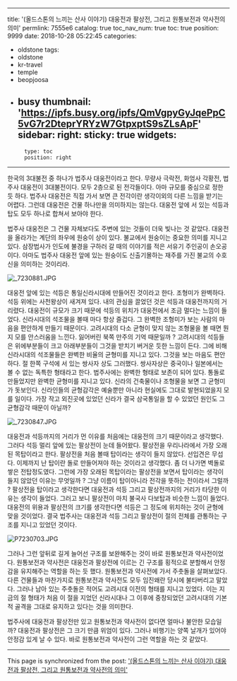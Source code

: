 
---
title: '(올드스톤의 느끼는 산사 이야기) 대웅전과 팔상전, 그리고 원통보전과 약사전의 의미'
permlink: 7555e6
catalog: true
toc_nav_num: true
toc: true
position: 9999
date: 2018-10-28 05:22:45
categories:
- oldstone
tags:
- oldstone
- kr-travel
- temple
- beopjoosa
- busy
thumbnail: 'https://ipfs.busy.org/ipfs/QmVgpyGyJqePpC5vG7r2DteprYRYzW7GtpxptS9sZLsApF'
sidebar:
    right:
        sticky: true
widgets:
    -
        type: toc
        position: right
---



한국의 3대불전 중 하나가 법주사 대웅전이라고 한다. 무량사 극락전, 화엄사 각황전, 법주사 대웅전이 3대불전이다. 모두 2층으로 된 전각들이다. 아마 규모를 중심으로 정한 듯 하다. 법주사 대웅전은 직접 가서 보면 큰 전각이란 생각이외의 다른 느낌을 받기는 어렵다. 그런데 대웅전은 건물 하나만을 의미하지는 않는다. 대웅전 앞에 서 있는 석등과 탑도 모두 하나로 합쳐서 보아야 한다. 

법주사 대웅전은 그 건물 자체보다도 주변에 있는 것들이 더욱 빛나는 것 같았다. 대웅전을 올라가는 계단의 좌우에 원숭이 상이 있다. 불교에서 원숭이는 중요한 의미를 지니고 있다. 삼장법사가 인도에 불경을 구하러 갈 때의 이야기를 적은 서유기 주인공이 손오공이다. 아마도 법주사 대웅전 앞에 있는 원숭이도 신출기몰하는 재주를 가진 불교의 수호신을 의미하는 것이리라. 

![_7230881.JPG](https://ipfs.busy.org/ipfs/QmVgpyGyJqePpC5vG7r2DteprYRYzW7GtpxptS9sZLsApF)


대웅전 앞에 있는 석등은 통일신라시대에 만들어진 것이라고 한다. 조형미가 완벽하다. 석등 위에는 사천왕상이 새겨져 있다. 내의 관심을 끌었던 것은 석등과 대웅전까지의 거리렸다. 대웅전이 규모가 크기 때문에 석등의 위치가 대웅전에서 조금 멀다는 느낌이 들었다. 신라시대의 석조물을 볼때 마다 항상 즐겁다. 그 완벽한 조형미가 보는 사람의 마음을 편안하게 만들기 때문이다. 고려시대의 다소 균형이 맞지 않는 조형물을 볼 때면 뭔지 모를 안스러움을 느낀다. 잃어버린 북쪽 만주의 기억 때문일까 ? 고려시대의 석등들은 위에부분들이 크고 아래부분들이 그것을 받치기 버거운 듯한 느낌이 든다. 그에 비해 신라시대의 석조물들은 완벽한 비율의 균형미를 지니고 있다. 그것을 보는 마음도 편안하다. 절 한쪽 구석에 서 있는 쌍사자 상도 그러했다. 쌍사자상은 중국이나 일본에서는 볼 수 없는 독특한 형태라고 한다. 법주사에는 완벽한 형태로 보존이 되어 있다. 통돌로 만들었지만 완벽한 균형미를 지니고 있다. 신라의 건축물이나 조형물을 보면 그 균형미가 돗보인다. 신라인들의 균형감각은 예술뿐만 아니라 현실에도 그대로 발현되었을지 모를 일이다. 가장 작고 외진곳에 있었던 신라가 결국 삼국통일을 할 수 있었던 원인도 그 균형감각 때문이 아닐까? 

![_7230847.JPG](https://ipfs.busy.org/ipfs/QmdSxfnP95Uzn5xj54ooLH6zr4pbiXvc2h6f4xSTwEu5ZS)

대웅전과 석등까지의 거리가 먼 이유를 처음에는 대웅전의 크기 때문이라고 생각했다. 그러다 석등 멀리 앞에 있는 팔상전이 눈데 들어왔다. 팔상전을 우리나라에서 가장 오래된 목탑이라고 한다. 팔상전을 처음 볼때 탑이라는 생각이 들지 않았다. 선입견은 무섭다. 이제까지 난 탑이란 돌로 만들어져야 하는 것이라고 생각했다. 좀 더 나가면 벽돌로 쌓은 전탑정도였다. 그런에 가장 오래된 목탑이라는 팔상전을 보면서 탑이라는 생각이 들지 않았던 이유는 무엇일까 ? 그냥 이름이 탑이아니라 전각을 뜻하는 전이라서 그럴까 ? 팔상전을 탑이라고 생각한다면 대웅전과 석등 그리고 팔상전까지의 거리가 타당한 이유는 생각이 들었다. 그러고 보니 팔상전이 마치 불국사 다보탑과 비슷한 느낌이 들었다. 대웅전의 위용과 팔상전의 크기를 생각한다면 석등은 그 정도에 위치하는 것이 균형에 맞을 것이었다. 결국 법주사는 대웅전과 석등 그리고 팔상전이 절의 전체를 관통하는 구조를 지니고 있었던 것이다.

![P7230703.JPG](https://ipfs.busy.org/ipfs/QmVvPRwoBSb3ksV5A7mKv9Y2yy6jRZRLgt5duhmbnMz6ab)


그러나 그런 앞뒤로 길게 늘어선 구조를 보완해주는 것이 바로 원통보전과 약사전이었다. 원통보전과 약사전은 대웅전과 팔상전에 이르는 긴 구조를 횡적으로 분할해서 안정감을 유지해주는 역할을 하는 듯 했다. 원통보전과 약사전에 가서 주춧돌을 살펴보았다. 다른 건물들과 마찬가지로 원통보전과 약사전도 모두 임진왜란 당시에 불타버리고 말았다. 그러나 남아 있는 주춧돌은 적어도 고려시대 이전의 형태를 지니고 있었다. 이는 지금의 절 형태가 처음 이 절을 지었던 신라시대나 그 이후에 중창되었던 고려시대의 기본적 골격을 그대로 유지하고 있다는 것을 의미한다. 

법주사에 대웅전과 팔상전만 있고 원통보전과 약사전이 없다면 얼마나 불안한 모습일까? 대웅전과 팔상전은 그 크기 만큼 위엄이 있다. 그러나 비행기는 양쪽 날개가 있어야 안정감 있게 날 수 있다. 바로 원통보전과 약사전이 그런 역할을 하는 것 같았다. 

- - -

This page is synchronized from the post: ['(올드스톤의 느끼는 산사 이야기) 대웅전과 팔상전, 그리고 원통보전과 약사전의 의미'](https://steemit.com/@oldstone/7555e6)
